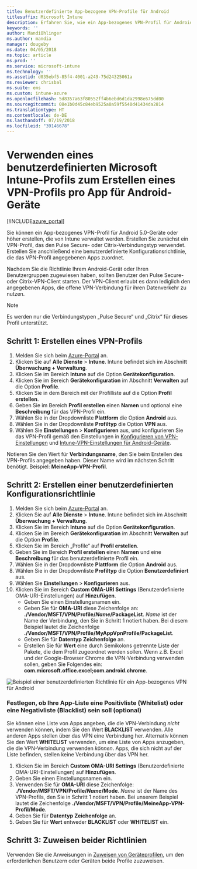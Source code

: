 ```yaml
---
title: Benutzerdefinierte App-bezogene VPN-Profile für Android
titlesuffix: Microsoft Intune
description: Erfahren Sie, wie ein App-bezogenes VPN-Profil für Android-Geräte erstellt wird, die von Microsoft Intune verwaltet werden.
keywords: ''
author: MandiOhlinger
ms.author: mandia
manager: dougeby
ms.date: 04/05/2018
ms.topic: article
ms.prod: ''
ms.service: microsoft-intune
ms.technology: ''
ms.assetid: d035ebf5-85f4-4001-a249-75d24325061a
ms.reviewer: chrisbal
ms.suite: ems
ms.custom: intune-azure
ms.openlocfilehash: 5d8357a63f80552ff4b6ebd6d1da2998e675dd00
ms.sourcegitcommit: 08e1b0d45c84eb9525a0a59f5540d41434da2814
ms.translationtype: HT
ms.contentlocale: de-DE
ms.lasthandoff: 07/19/2018
ms.locfileid: "39146678"
---
```

# <a name="use-a-microsoft-intune-custom-profile-to-create-a-per-app-vpn-profile-for-android-devices"></a>Verwenden eines benutzerdefinierten Microsoft Intune-Profils zum Erstellen eines VPN-Profils pro App für Android-Geräte

[!INCLUDE[azure_portal](./includes/azure_portal.md)]

Sie können ein App-bezogenes VPN-Profil für Android 5.0-Geräte oder höher erstellen, die von Intune verwaltet werden. Erstellen Sie zunächst ein VPN-Profil, das den Pulse Secure- oder Citrix-Verbindungstyp verwendet. Erstellen Sie anschließend eine benutzerdefinierte Konfigurationsrichtlinie, die das VPN-Profil angegebenen Apps zuordnet.

Nachdem Sie die Richtlinie Ihrem Android-Gerät oder Ihren Benutzergruppen zugewiesen haben, sollten Benutzer den Pulse Secure- oder Citrix-VPN-Client starten. Der VPN-Client erlaubt es dann lediglich den angegebenen Apps, die offene VPN-Verbindung für ihren Datenverkehr zu nutzen.

> [!NOTE]
>
> Es werden nur die Verbindungstypen „Pulse Secure“ und „Citrix“ für dieses Profil unterstützt.


## <a name="step-1-create-a-vpn-profile"></a>Schritt 1: Erstellen eines VPN-Profils


1. Melden Sie sich beim [Azure-Portal](https://portal.azure.com) an.
2. Klicken Sie auf **Alle Dienste** > **Intune**. Intune befindet sich im Abschnitt **Überwachung + Verwaltung**.
3. Klicken Sie im Bereich **Intune** auf die Option **Gerätekonfiguration**.
2. Klicken Sie im Bereich **Gerätekonfiguration** im Abschnitt **Verwalten** auf die Option **Profile**.
2. Klicken Sie in dem Bereich mit der Profilliste auf die Option **Profil erstellen**.
3. Geben Sie im Bereich **Profil erstellen** einen **Namen** und optional eine **Beschreibung** für das VPN-Profil ein.
4. Wählen Sie in der Dropdownliste **Plattform** die Option **Android** aus.
5. Wählen Sie in der Dropdownliste **Profiltyp** die Option **VPN** aus.
3. Wählen Sie **Einstellungen** > **Konfigurieren** aus, und konfigurieren Sie das VPN-Profil gemäß den Einstellungen in [Konfigurieren von VPN-Einstellungen](vpn-settings-configure.md) und [Intune-VPN-Einstellungen für Android-Geräte](vpn-settings-android.md).

Notieren Sie den Wert für **Verbindungsname**, den Sie beim Erstellen des VPN-Profils angegeben haben. Dieser Name wird im nächsten Schritt benötigt. Beispiel: **MeineApp-VPN-Profil**.

## <a name="step-2-create-a-custom-configuration-policy"></a>Schritt 2: Erstellen einer benutzerdefinierten Konfigurationsrichtlinie

1. Melden Sie sich beim [Azure-Portal](https://portal.azure.com) an.
2. Klicken Sie auf **Alle Dienste** > **Intune**. Intune befindet sich im Abschnitt **Überwachung + Verwaltung**.
3. Klicken Sie im Bereich **Intune** auf die Option **Gerätekonfiguration**.
2. Klicken Sie im Bereich **Gerätekonfiguration** im Abschnitt **Verwalten** auf die Option **Profile**.
3. Klicken Sie im Bereich „Profile“ auf **Profil erstellen**.
4. Geben Sie im Bereich **Profil erstellen** einen **Namen** und eine **Beschreibung** für das benutzerdefinierte Profil ein.
5. Wählen Sie in der Dropdownliste **Plattform** die Option **Android** aus.
6. Wählen Sie in der Dropdownliste **Profiltyp** die Option **Benutzerdefiniert** aus.
7. Wählen Sie **Einstellungen** > **Konfigurieren** aus.
3. Klicken Sie im Bereich **Custom OMA-URI Settings** (Benutzerdefinierte OMA-URI-Einstellungen) auf **Hinzufügen**.
    - Geben Sie einen Einstellungsnamen ein.
    - Geben Sie für **OMA-URI** diese Zeichenfolge an: **./Vendor/MSFT/VPN/Profile/*Name*/PackageList**. *Name* ist der Name der Verbindung, den Sie in Schritt 1 notiert haben. Bei diesem Beispiel lautet die Zeichenfolge **./Vendor/MSFT/VPN/Profile/MyAppVpnProfile/PackageList**.
    - Geben Sie für **Datentyp** **Zeichenfolge** an.
    - Erstellen Sie für **Wert** eine durch Semikolons getrennte Liste der Pakete, die dem Profil zugeordnet werden sollen. Wenn z.B. Excel und der Google-Browser Chrome die VPN-Verbindung verwenden sollen, geben Sie Folgendes ein: **com.microsoft.office.excel;com.android.chrome**.

![Beispiel einer benutzerdefinierten Richtlinie für ein App-bezogenes VPN für Android](./media/android_per_app_vpn_oma_uri.png)

### <a name="set-your-app-list-to-blacklist-or-whitelist-optional"></a>Festlegen, ob Ihre App-Liste eine Positivliste (Whitelist) oder eine Negativliste (Blacklist) sein soll (optional)
  Sie können eine Liste von Apps angeben, die die VPN-Verbindung *nicht* verwenden können, indem Sie den Wert **BLACKLIST** verwenden. Alle anderen Apps stellen über das VPN eine Verbindung her.
Alternativ können Sie den Wert **WHITELIST** verwenden, um eine Liste von Apps anzugeben, die die VPN-Verbindung verwenden *können*. Apps, die sich nicht auf der Liste befinden, stellen keine Verbindung über das VPN her.
  1.    Klicken Sie im Bereich **Custom OMA-URI Settings** (Benutzerdefinierte OMA-URI-Einstellungen) auf **Hinzufügen**.
  2.    Geben Sie einen Einstellungsnamen ein.
  3.    Verwenden Sie für **OMA-URI** diese Zeichenfolge: **./Vendor/MSFT/VPN/Profile/*Name*/Mode**. *Name* ist der Name des VPN-Profils, den Sie in Schritt 1 notiert haben. Bei unserem Beispiel lautet die Zeichenfolge **./Vendor/MSFT/VPN/Profile/MeineApp-VPN-Profil/Mode**.
  4.    Geben Sie für **Datentyp** **Zeichenfolge** an.
  5.    Geben Sie für **Wert** entweder **BLACKLIST** oder **WHITELIST** ein.



## <a name="step-3-assign-both-policies"></a>Schritt 3: Zuweisen beider Richtlinien

Verwenden Sie die Anweisungen in [Zuweisen von Geräteprofilen](device-profile-assign.md), um den erforderlichen Benutzern oder Geräten beide Profile zuzuweisen.
